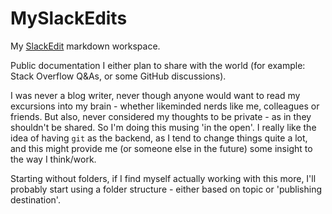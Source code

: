 # MySlackEdits
My [SlackEdit](https://stackedit.io/app#providerId=githubWorkspace&owner=Lockszmith&repo=MySlackEdits) markdown workspace.

Public documentation I either plan to share with the world (for example: Stack Overflow Q&As, or some GitHub discussions).

I was never a blog writer, never though anyone would want to read my excursions into my brain - whether likeminded nerds like me, colleagues or friends.
But also, never considered my thoughts to be private - as in they shouldn't be shared. So I'm doing this musing 'in the open'.
I really like the idea of having `git` as the backend, as I tend to change things quite a lot, and this might provide me (or someone else in the future) some insight to the way I think/work.

Starting without folders, if I find myself actually working with this more, I'll probably start using a folder structure - either based on topic or 'publishing destination'.

<!--stackedit_data:
eyJoaXN0b3J5IjpbLTE2NTMzMjAyMThdfQ==
-->